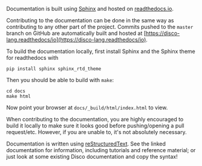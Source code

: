 Documentation is built using
[Sphinx](https://www.sphinx-doc.org/en/master/) and hosted on
[readthedocs.io](htts://readthedocs.io).

Contributing to the documentation can be done in the same way as
contributing to any other part of the project.  Commits pushed to the
`master` branch on GitHub are automatically built and hosted at [https://disco-lang.readthedocs/io](https://disco-lang.readthedocs/io).

To build the documentation locally, first install Sphinx and the
Sphinx theme for readthedocs with

    pip install sphinx sphinx_rtd_theme

Then you should be able to build with `make`:

    cd docs
    make html

Now point your browser at `docs/_build/html/index.html` to view.

When contributing to the documentation, you are highly encouraged to
build it locally to make sure it looks good before pushing/opening a
pull request/etc.  However, if you are unable to, it's not absolutely
necessary.

Documentation is written using
[reStructuredText](https://docutils.sourceforge.io/rst.html). See the
linked documentation for information, including tutorials and
reference material; or just look at some existing Disco documentation
and copy the syntax!
